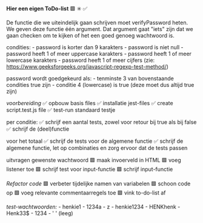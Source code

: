 **Hier een eigen ToDo-list**
🟩 ✳️ ✅

De functie die we uiteindelijk gaan schrijven moet verifyPassword heten. We geven deze functie één argument. Dat argument gaat "iets" zijn dat we gaan checken om te kijken of het een goed genoeg wachtwoord is.

condities: - password is korter dan 9 karakters - password is niet null - password heeft 1 of meer uppercase karakters - password heeft 1 of meer lowercase karakters - password heeft 1 of meer cijfers (zie: https://www.geeksforgeeks.org/javascript-regexp-test-method/)

password wordt goedgekeurd als: - tenminste 3 van bovenstaande condities true zijn - conditie 4 (lowercase) is true (deze moet dus altijd true zijn)

_voorbereiding_
✅ opbouw basis files
✅ installatie jest-files
✅ create script.test.js file
✅ test-run standaard testje

per conditie:
✅ schrijf een aantal tests, zowel voor retour bij true als bij false
✅ schrijf de (deel)functie

voor het totaal
✅ schrijf de tests voor de algemene functie
✅ schrijf de algemene functie, let op combinaties en zorg ervoor dat de tests passen

uitvragen gewenste wachtwoord
🟩 maak invoerveld in HTML
🟩 voeg listener toe
🟩 schrijf test voor input-functie
🟩 schrijf input-functie

_Refactor code_
🟩 verbeter tijdelijke namen van variabelen
🟩 schoon code op
🟩 voeg relevante commentaarregels toe
🟩 vink to-do-list af

_test-wachtwoorden:_ - henkie1 - 1234a - z - henkie1234 - HENKhenk - Henk33$ - 1234 - ' ' (leeg)
